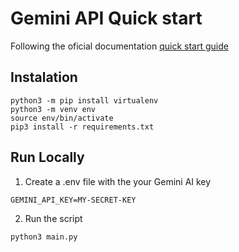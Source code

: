# Gemini API Quick start 

Following the oficial documentation [quick start guide](https://ai.google.dev/gemini-api/docs/quickstart)


## Instalation 

```
python3 -m pip install virtualenv
python3 -m venv env 
source env/bin/activate 
pip3 install -r requirements.txt
```

## Run Locally 

1. Create a .env file with the your Gemini AI key

```
GEMINI_API_KEY=MY-SECRET-KEY
```

2. Run the script 

```
python3 main.py
```